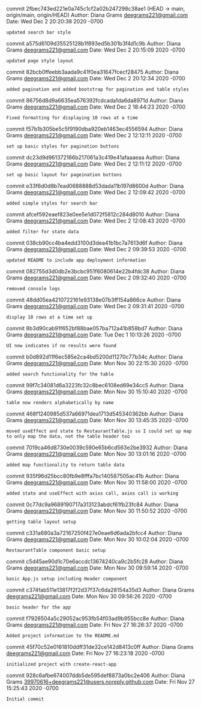 commit 2fbec743ed221e0a745c1cf2a02b247298c38ae1 (HEAD -> main, origin/main, origin/HEAD)
Author: Diana Grams <deegrams221@gmail.com>
Date: Wed Dec 2 20:20:38 2020 -0700

    updated search bar style

commit a575d6109d35525128b1f893ed5b301b3f4d1c9b
Author: Diana Grams <deegrams221@gmail.com>
Date: Wed Dec 2 20:15:09 2020 -0700

    updated page style layout

commit 82bcb0ffeebb3aada9c41f0ea31647fcecf28475
Author: Diana Grams <deegrams221@gmail.com>
Date: Wed Dec 2 20:12:34 2020 -0700

    added pagination and added bootstrap for pagination and table styles

commit 86756d8d9a6635ea576392fcdcada1da6da8971d
Author: Diana Grams <deegrams221@gmail.com>
Date: Wed Dec 2 18:44:23 2020 -0700

    Fixed formatting for displaying 10 rows at a time

commit f57b1b305be5c5f9190dba920eb1463ec4556594
Author: Diana Grams <deegrams221@gmail.com>
Date: Wed Dec 2 12:12:11 2020 -0700

    set up basic styles for pagination buttons

commit dc23d9d961372166b217061a3c419e41afaaaeaa
Author: Diana Grams <deegrams221@gmail.com>
Date: Wed Dec 2 12:11:12 2020 -0700

    set up basic layout for pageination buttons

commit e33f6d0d8b7ead0688888d53dada11b197d8600d
Author: Diana Grams <deegrams221@gmail.com>
Date: Wed Dec 2 12:09:42 2020 -0700

    added simple styles for search bar

commit afcef592eaef823e0ee5e1d072f5812c284d8010
Author: Diana Grams <deegrams221@gmail.com>
Date: Wed Dec 2 12:08:43 2020 -0700

    added filter for state data

commit 038cb90cc4ba4edd3100d3dea41b1bc7a7613d6f
Author: Diana Grams <deegrams221@gmail.com>
Date: Wed Dec 2 09:39:53 2020 -0700

    updated README to include app deployment information

commit 082755d3d0db2e3bcbc951f6080614e22b4fdc38
Author: Diana Grams <deegrams221@gmail.com>
Date: Wed Dec 2 09:32:40 2020 -0700

    removed console logs

commit 48dd05ea4210722161e93138e07b3ff154a866ce
Author: Diana Grams <deegrams221@gmail.com>
Date: Wed Dec 2 09:31:41 2020 -0700

    display 10 rows at a time set up

commit 8b3d90cab91f652bf88bae057ba712a41b858bd7
Author: Diana Grams <deegrams221@gmail.com>
Date: Tue Dec 1 10:13:26 2020 -0700

    UI now indicates if no results were found

commit b0d892d11f6ec585e2ca4bd5200d11270c77b34c
Author: Diana Grams <deegrams221@gmail.com>
Date: Mon Nov 30 22:15:30 2020 -0700

    added search functionality for the table

commit 99f7c34081d6a3223fc32c8bec6108ed69e34cc5
Author: Diana Grams <deegrams221@gmail.com>
Date: Mon Nov 30 15:10:40 2020 -0700

    table now renders alphabetically by name

commit 468f1240985d537a66971dea1713d545340362bb
Author: Diana Grams <deegrams221@gmail.com>
Date: Mon Nov 30 13:45:35 2020 -0700

    moved useEffect and state to RestaurantTable.js so I could set up map to only map the data, not the table header too

commit 7019ca46d8730e0039c590e65b6cd563e2be3932
Author: Diana Grams <deegrams221@gmail.com>
Date: Mon Nov 30 13:01:16 2020 -0700

    added map functionality to return table data

commit 935f96d25bcc80fb9e8fffa7bc140587505ac41b
Author: Diana Grams <deegrams221@gmail.com>
Date: Mon Nov 30 11:58:00 2020 -0700

    added state and useEffect with axios call, axios call is working

commit 0c77dc9a9689190717a313123abdcf61fb23fc84
Author: Diana Grams <deegrams221@gmail.com>
Date: Mon Nov 30 11:50:52 2020 -0700

    getting table layout setup

commit c331a680a3a72167250f427e0eae6d6ada2bfcc4
Author: Diana Grams <deegrams221@gmail.com>
Date: Mon Nov 30 10:02:04 2020 -0700

    RestaurantTable component basic setup

commit c5d45ae90d1c70e6accdc13674240ca9c2b5fc28
Author: Diana Grams <deegrams221@gmail.com>
Date: Mon Nov 30 09:59:14 2020 -0700

    basic App.js setup including Header component

commit c374fab511e13817f2f2d37f37c6da28154a35d3
Author: Diana Grams <deegrams221@gmail.com>
Date: Mon Nov 30 09:56:26 2020 -0700

    basic header for the app

commit f7926504a5c29052ac953fb54f03ad9b955bcc8e
Author: Diana Grams <deegrams221@gmail.com>
Date: Fri Nov 27 16:26:37 2020 -0700

    Added project information to the README.md

commit 45f70c52e0161810ddff31de32ce142d8413c0ff
Author: Diana Grams <deegrams221@gmail.com>
Date: Fri Nov 27 16:23:18 2020 -0700

    initialized project with create-react-app

commit 928c6afbe674007ddb5de595def8873a0bc2e406
Author: Diana Grams <39970616+deegrams221@users.noreply.github.com>
Date: Fri Nov 27 15:25:43 2020 -0700

    Initial commit
